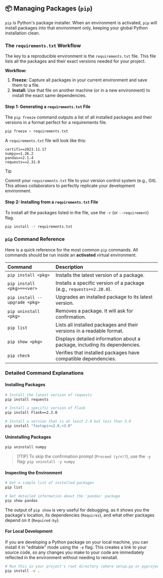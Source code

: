 ## 📦 Managing Packages (`pip`)

`pip` is Python's package installer. When an environment is activated, `pip` will install packages into that environment only, keeping your global Python installation clean.

### The `requirements.txt` Workflow

The key to a reproducible environment is the `requirements.txt` file. This file lists all the packages and their exact versions needed for your project.

**Workflow:**
1.  **Freeze:** Capture all packages in your current environment and save them to a file.
2.  **Install:** Use that file on another machine (or in a new environment) to install the exact same dependencies.

#### **Step 1: Generating a `requirements.txt` File**

The `pip freeze` command outputs a list of all installed packages and their versions in a format perfect for a requirements file.

```bash
pip freeze > requirements.txt
```

A `requirements.txt` file will look like this:
```
certifi==2023.11.17
numpy==1.26.2
pandas==2.1.4
requests==2.31.0
```

> [!TIP]
> Commit your `requirements.txt` file to your version control system (e.g., Git). This allows collaborators to perfectly replicate your development environment.

#### **Step 2: Installing from a `requirements.txt` File**

To install all the packages listed in the file, use the `-r` (or `--requirement`) flag.

```bash
pip install -r requirements.txt
```

### `pip` Command Reference

Here is a quick reference for the most common `pip` commands. All commands should be run inside an **activated** virtual environment.

| Command | Description |
| :--- | :--- |
| `pip install <pkg>` | Installs the latest version of a package. |
| `pip install <pkg>==<ver>` | Installs a specific version of a package (e.g., `requests==2.28.0`). |
| `pip install --upgrade <pkg>` | Upgrades an installed package to its latest version. |
| `pip uninstall <pkg>` | Removes a package. It will ask for confirmation. |
| `pip list` | Lists all installed packages and their versions in a readable format. |
| `pip show <pkg>` | Displays detailed information about a package, including its dependencies. |
| `pip check` | Verifies that installed packages have compatible dependencies. |

### Detailed Command Explanations

#### Installing Packages
```bash
# Install the latest version of requests
pip install requests

# Install a specific version of Flask
pip install Flask==2.3.0

# Install a version that is at least 2.0 but less than 3.0
pip install "fastapi>=2.0,<3.0"
```

#### Uninstalling Packages
```bash
pip uninstall numpy
```
> [!TIP] To skip the confirmation prompt (`Proceed (y/n)?`), use the `-y` flag:
> `pip uninstall -y numpy`

#### Inspecting the Environment
```bash
# Get a simple list of installed packages
pip list

# Get detailed information about the 'pandas' package
pip show pandas
```
The output of `pip show` is very useful for debugging, as it shows you the package's location, its dependencies (`Requires`), and what other packages depend on it (`Required-by`).

#### For Local Development
If you are developing a Python package on your local machine, you can install it in "editable" mode using the `-e` flag. This creates a link to your source code, so any changes you make to your code are immediately reflected in the environment without needing to reinstall.

```bash
# Run this in your project's root directory (where setup.py or pyproject.toml is)
pip install -e .
```
